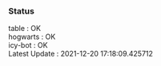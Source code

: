 ### Status


table : OK  
hogwarts : OK  
icy-bot : OK  
Latest Update : 2021-12-20 17:18:09.425712
